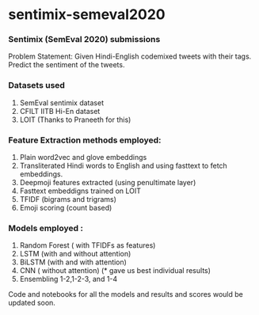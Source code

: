 # sentimix-semeval2020

### Sentimix (SemEval 2020) submissions 

Problem Statement: Given Hindi-English codemixed tweets with their tags. Predict the sentiment of the tweets.


 ### Datasets used
 1. SemEval sentimix dataset 
 2. CFILT IITB Hi-En dataset 
 3. LOIT (Thanks to Praneeth for this)



### Feature Extraction methods employed:
  1. Plain word2vec and glove embeddings 
  2. Transliterated Hindi words to English and using fasttext to fetch embeddings.
  3. Deepmoji features extracted (using penultimate layer)
  4. Fasttext embeddigns trained on LOIT 
  5. TFIDF (bigrams and trigrams)
  6. Emoji scoring (count based)
  
### Models employed : 
1. Random Forest ( with TFIDFs as features) 
2. LSTM (with and without attention) 
3. BiLSTM (with and with attention)
4. CNN ( without attention) (* gave us best individual results) 
5. Ensembling 1-2,1-2-3, and 1-4
  
Code and notebooks for all the models and results and scores would be updated soon.
  
 
